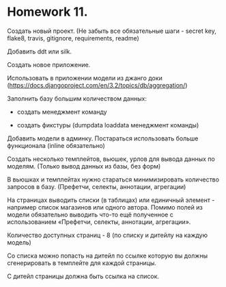 # Homework 11.
Создать новый проект. (Не забыть все обязательные шаги - secret key, flake8, travis, gitignore, requirements, readme)

Добавить ddt или silk.

Cоздать новое приложение.

Использовать в приложении модели из джанго доки (https://docs.djangoproject.com/en/3.2/topics/db/aggregation/)

Заполнить базу большим количеством данных:

- создать менеджмент команду

- создать фикстуры (dumpdata loaddata менеджмент команды)

Добавить модели в админку. Постараться использовать больше функционала (inline обязательно)

Создать несколько темплейтов, вьюшек, урлов для вывода данных по моделям. (Только вывод данных из базы, без форм)

В вьюшках и темплейтах нужно стараться минимизировать количество запросов в базу. (Префетчи, селекты, аннотации, агрегации)

На страницах выводить списки (в таблицах) или единичный элемент - например список магазинов или одного автора. Помимо полей из модели обязательно выводить что-то ещё полученное с использованием «Префетчи, селекты, аннотации, агрегации».

Количество доступных страниц - 8 (по списку и дитейлу на каждую модель)

Со списка можно попасть на дитейл по ссылке которую вы должны сгенерировать в темплейте для каждой страницы.

С дитейл страницы должна быть ссылка на список.